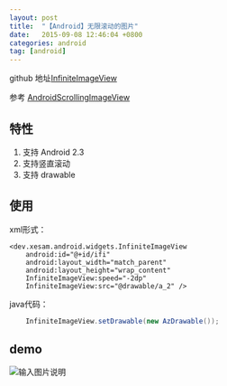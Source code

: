 ```yaml
---
layout: post
title:  "【Android】无限滚动的图片"
date:   2015-09-08 12:46:04 +0800
categories: android
tag: [android]
---
```


github 地址[InfiniteImageView](https://github.com/xesam/InfiniteImageView)


参考 [AndroidScrollingImageView](https://github.com/Q42/AndroidScrollingImageView) 

## 特性
1. 支持 Android 2.3
2. 支持竖直滚动
3. 支持 drawable

## 使用

xml形式：

    <dev.xesam.android.widgets.InfiniteImageView
        android:id="@+id/ifi"
        android:layout_width="match_parent"
        android:layout_height="wrap_content"
        InfiniteImageView:speed="-2dp"
        InfiniteImageView:src="@drawable/a_2" />

java代码：

```java
    InfiniteImageView.setDrawable(new AzDrawable());
```

## demo

![输入图片说明](https://static.oschina.net/uploads/img/201509/09095034_8WHB.gif "在这里输入图片标题")
